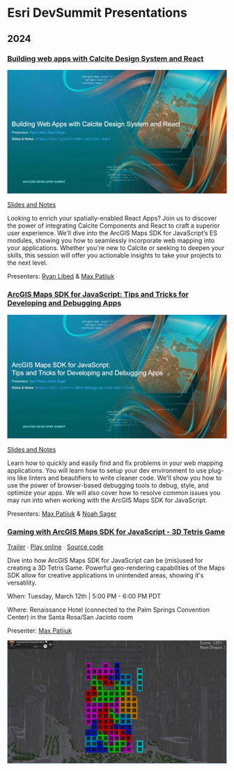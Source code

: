 # Esri DevSummit Presentations

## 2024

### [Building web apps with Calcite Design System and React](./2024/debugging-tips-and-tricks)

[![Building web Apps with Calcite header slide](2024/calcite-react/assets/header-slide.webp)](./2024/calcite-react/)

[Slides and Notes](./2024/calcite-react/)

Looking to enrich your spatially-enabled React Apps? Join us to discover the
power of integrating Calcite Components and React to craft a superior user
experience. We'll dive into the ArcGIS Maps SDK for JavaScript’s ES modules,
showing you how to seamlessly incorporate web mapping into your applications.
Whether you're new to Calcite or seeking to deepen your skills, this session
will offer you actionable insights to take your projects to the next level.

Presenters: [Ryan Libed](https://github.com/rslibed) &
[Max Patiiuk](https://github.com/maxpatiiuk)

### [ArcGIS Maps SDK for JavaScript: Tips and Tricks for Developing and Debugging Apps](./2024/debugging-tips-and-tricks)

[![Debugging Tips and Tricks Title Slide](2024/debugging-tips-and-tricks/assets/header-slide.webp)](./2024/debugging-tips-and-tricks)

[Slides and Notes](./2024/debugging-tips-and-tricks)

Learn how to quickly and easily find and fix problems in your web mapping
applications. You will learn how to setup your dev environment to use plug-ins
like linters and beautifiers to write cleaner code. We'll show you how to use
the power of browser-based debugging tools to debug, style, and optimize your
apps. We will also cover how to resolve common issues you may run into when
working with the ArcGIS Maps SDK for JavaScript.

Presenters: [Max Patiiuk](https://github.com/maxpatiiuk) &
[Noah Sager](https://github.com/NoashX)

### [Gaming with ArcGIS Maps SDK for JavaScript - 3D Tetris Game](./2024/tetris-react)

[Trailer](https://youtu.be/LlDgH-NZ3KE) ∙
[Play online](https://maxpatiiuk.github.io/tetris-react/) ∙
[Source code](https://github.com/maxpatiiuk/tetris-react)

Dive into how ArcGIS Maps SDK for JavaScript can be (mis)used for creating a 3D
Tetris Game. Powerful geo-rendering capabilities of the Maps SDK allow for
creative applications in unintended areas, showing it's versatility.

When: Tuesday, March 12th | 5:00 PM - 6:00 PM PDT

Where: Renaissance Hotel (connected to the Palm Springs Convention Center) in
the Santa Rosa/San Jacinto room

Presenter: [Max Patiiuk](https://github.com/maxpatiiuk)

[![](https://github.com/maxpatiiuk/tetris-react/raw/main/docs/scenery-world.jpg)](./2024/tetris-react)
